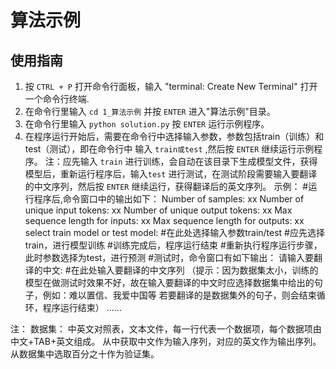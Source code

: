 # 算法示例

## 使用指南

1. 按 `CTRL + P` 打开命令行面板，输入 "terminal: Create New Terminal" 打开一个命令行终端.
2. 在命令行里输入 `cd 1_算法示例` 并按 `ENTER` 进入"算法示例"目录。
3. 在命令行里输入 `python solution.py` 按 `ENTER` 运行示例程序。
4. 在程序运行开始后，需要在命令行中选择输入参数，参数包括train（训练）和test（测试），即在命令行中
   输入 `train或test` ,然后按 `ENTER` 继续运行示例程序。
   注：应先输入 `train` 进行训练，会自动在该目录下生成模型文件，获得模型后，重新运行程序后，输入`test`
      进行测试，在测试阶段需要输入要翻译的中文序列，然后按 `ENTER` 继续运行，获得翻译后的英文序列。
   示例：
      #运行程序后,命令窗口中的输出如下：
      Number of samples: xx
      Number of unique input tokens: xx
      Number of unique output tokens: xx
      Max sequence length for inputs: xx
      Max sequence length for outputs: xx
      select train model or test model:       #在此处选择输入参数train/test
      #应先选择train，进行模型训练
      #训练完成后，程序运行结束
      #重新执行程序运行步骤，此时参数选择为test，进行预测
      #测试时，命令窗口有如下输出：
      请输入要翻译的中文:                       #在此处输入要翻译的中文序列
      （提示：因为数据集太小，训练的模型在做测试时效果不好，故在输入要翻译的中文时应选择数据集中给出的句子，例如：难以置信、我爱中国等
             若要翻译的是数据集外的句子，则会结束循环，程序运行结束）
      ......



注：
数据集：
中英文对照表，文本文件，每一行代表一个数据项，每个数据项由中文+TAB+英文组成。
从中获取中文作为输入序列，对应的英文作为输出序列。
从数据集中选取百分之十作为验证集。

